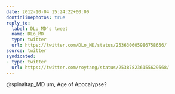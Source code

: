 ```yaml
---
date: 2012-10-04 15:24:22+00:00
dontinlinephotos: true
reply_to:
  label: DLo_MD's tweet
  name: DLo_MD
  type: twitter
  url: https://twitter.com/DLo_MD/status/253630605986758656/
source: twitter
syndicated:
- type: twitter
  url: https://twitter.com/roytang/status/253878236155629568/
---
```


@spinaltap_MD um, Age of Apocalypse?
